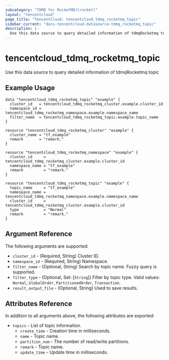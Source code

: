 ```yaml
---
subcategory: "TDMQ for RocketMQ(trocket)"
layout: "tencentcloud"
page_title: "TencentCloud: tencentcloud_tdmq_rocketmq_topic"
sidebar_current: "docs-tencentcloud-datasource-tdmq_rocketmq_topic"
description: |-
  Use this data source to query detailed information of tdmqRocketmq topic
---
```


# tencentcloud_tdmq_rocketmq_topic

Use this data source to query detailed information of tdmqRocketmq topic

## Example Usage

```hcl
data "tencentcloud_tdmq_rocketmq_topic" "example" {
  cluster_id   = tencentcloud_tdmq_rocketmq_cluster.example.cluster_id
  namespace_id = tencentcloud_tdmq_rocketmq_namespace.example.namespace_name
  filter_name  = tencentcloud_tdmq_rocketmq_topic.example.topic_name
}

resource "tencentcloud_tdmq_rocketmq_cluster" "example" {
  cluster_name = "tf_example"
  remark       = "remark."
}

resource "tencentcloud_tdmq_rocketmq_namespace" "example" {
  cluster_id     = tencentcloud_tdmq_rocketmq_cluster.example.cluster_id
  namespace_name = "tf_example"
  remark         = "remark."
}

resource "tencentcloud_tdmq_rocketmq_topic" "example" {
  topic_name     = "tf_example"
  namespace_name = tencentcloud_tdmq_rocketmq_namespace.example.namespace_name
  cluster_id     = tencentcloud_tdmq_rocketmq_cluster.example.cluster_id
  type           = "Normal"
  remark         = "remark."
}
```

## Argument Reference

The following arguments are supported:

* `cluster_id` - (Required, String) Cluster ID.
* `namespace_id` - (Required, String) Namespace.
* `filter_name` - (Optional, String) Search by topic name. Fuzzy query is supported.
* `filter_type` - (Optional, Set: [`String`]) Filter by topic type. Valid values: `Normal`, `GlobalOrder`, `PartitionedOrder`, `Transaction`.
* `result_output_file` - (Optional, String) Used to save results.

## Attributes Reference

In addition to all arguments above, the following attributes are exported:

* `topics` - List of topic information.
  * `create_time` - Creation time in milliseconds.
  * `name` - Topic name.
  * `partition_num` - The number of read/write partitions.
  * `remark` - Topic name.
  * `update_time` - Update time in milliseconds.


